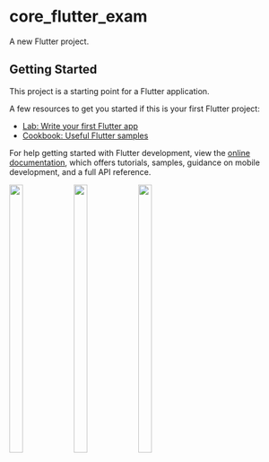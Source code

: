 # core_flutter_exam

A new Flutter project.

## Getting Started

This project is a starting point for a Flutter application.

A few resources to get you started if this is your first Flutter project:

- [Lab: Write your first Flutter app](https://docs.flutter.dev/get-started/codelab)
- [Cookbook: Useful Flutter samples](https://docs.flutter.dev/cookbook)

For help getting started with Flutter development, view the
[online documentation](https://docs.flutter.dev/), which offers tutorials,
samples, guidance on mobile development, and a full API reference.
<p>
  <img src = "https://github.com/Aayush014/core_flutter_exam/assets/133498952/db8ef0d3-9c2b-4dae-8422-a0d55f1fb7be" width=22% height=35%>
  <img src = "https://github.com/Aayush014/core_flutter_exam/assets/133498952/443d9a8f-1b35-4d6d-a65d-020abe1efa8a" width=22% height=35%>
  <img src = "https://github.com/Aayush014/core_flutter_exam/assets/133498952/5a1094d2-d31d-4544-9bc8-dc8ee8b1a4c7" width=22% height=35%>
</p>

